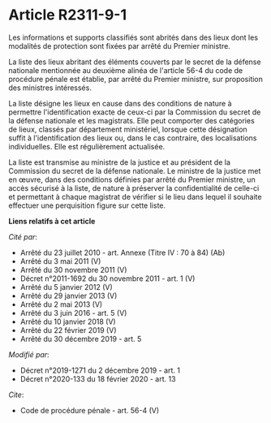 # Article R2311-9-1

Les informations et supports classifiés sont abrités dans des lieux dont les modalités de protection sont fixées par arrêté
du Premier ministre.

La liste des lieux abritant des éléments couverts par le secret de la défense nationale mentionnée au deuxième alinéa de
l'article 56-4 du code de procédure pénale est établie, par arrêté du Premier ministre, sur proposition des ministres
intéressés.

La liste désigne les lieux en cause dans des conditions de nature à permettre l'identification exacte de ceux-ci par la
Commission du secret de la défense nationale et les magistrats. Elle peut comporter des catégories de lieux, classés par
département ministériel, lorsque cette désignation suffit à l'identification des lieux ou, dans le cas contraire, des
localisations individuelles. Elle est régulièrement actualisée.

La liste est transmise au ministre de la justice et au président de la Commission du secret de la défense nationale. Le
ministre de la justice met en œuvre, dans des conditions définies par arrêté du Premier ministre, un accès sécurisé à la
liste, de nature à préserver la confidentialité de celle-ci et permettant à chaque magistrat de vérifier si le lieu dans
lequel il souhaite effectuer une perquisition figure sur cette liste.

**Liens relatifs à cet article**

_Cité par_:

  - Arrêté du 23 juillet 2010 - art. Annexe (Titre IV : 70 à 84) (Ab)
  - Arrêté du 3 mai 2011 (V)
  - Arrêté du 30 novembre 2011 (V)
  - Décret n°2011-1692 du 30 novembre 2011 - art. 1 (V)
  - Arrêté du 5 janvier 2012 (V)
  - Arrêté du 29 janvier 2013 (V)
  - Arrêté du 2 mai 2013 (V)
  - Arrêté du 3 juin 2016 - art. 5 (V)
  - Arrêté du 10 janvier 2018 (V)
  - Arrêté du 22 février 2019 (V)
  - Arrêté du 30 décembre 2019 - art. 5

_Modifié par_:

  - Décret n°2019-1271 du 2 décembre 2019 - art. 1
  - Décret n°2020-133 du 18 février 2020 - art. 13

_Cite_:

  - Code de procédure pénale - art. 56-4 (V)
